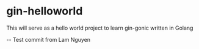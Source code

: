 # gin-helloworld
This will serve as a hello world project to learn gin-gonic written in Golang


-- Test commit from Lam Nguyen

